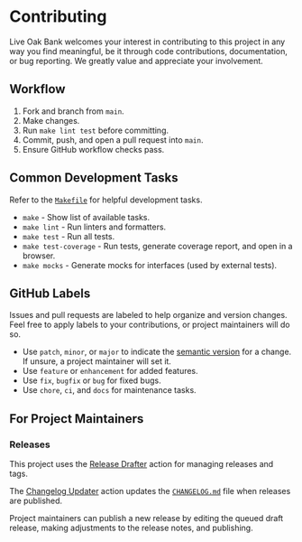 # Contributing

Live Oak Bank welcomes your interest in contributing to this project in any way
you find meaningful, be it through code contributions, documentation, or bug
reporting. We greatly value and appreciate your involvement.

## Workflow

1. Fork and branch from `main`.
2. Make changes.
3. Run `make lint test` before committing.
4. Commit, push, and open a pull request into `main`.
5. Ensure GitHub workflow checks pass.

## Common Development Tasks

Refer to the [`Makefile`](Makefile) for helpful development tasks.

* `make` - Show list of available tasks.
* `make lint` - Run linters and formatters.
* `make test` - Run all tests.
* `make test-coverage` - Run tests, generate coverage report, and open in a browser.
* `make mocks` - Generate mocks for interfaces (used by external tests).

## GitHub Labels

Issues and pull requests are labeled to help organize and version changes. Feel
free to apply labels to your contributions, or project maintainers will do so.

* Use `patch`, `minor`, or `major` to indicate the [semantic version](https://semver.org/) for a
  change. If unsure, a project maintainer will set it.
* Use `feature` or `enhancement` for added features.
* Use `fix`, `bugfix` or `bug` for fixed bugs.
* Use `chore`, `ci`, and `docs` for maintenance tasks.

## For Project Maintainers

### Releases

This project uses the [Release Drafter](https://github.com/marketplace/actions/release-drafter)
action for managing releases and tags.

The [Changelog Updater](https://github.com/marketplace/actions/changelog-updater) action updates the
[`CHANGELOG.md`](https://github.com/marketplace/actions/changelog-updater) file when releases are
published.

Project maintainers can publish a new release by editing the queued draft
release, making adjustments to the release notes, and publishing.
